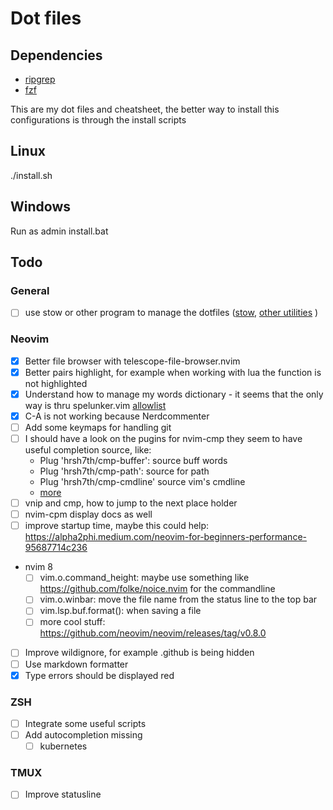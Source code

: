 # Dot files

## Dependencies
- [ripgrep](https://github.com/BurntSushi/ripgrep)
- [fzf](https://github.com/junegunn/fzf) 



This are my dot files and cheatsheet, the better way to install this
configurations is through the install scripts

## Linux
./install.sh

## Windows
Run as admin install.bat

## Todo
### General
- [ ] use stow or other program to manage the dotfiles ([stow](https://www.gnu.org/software/stow/), [other utilities](https://dotfiles.github.io/utilities/) )

### Neovim
- [X] Better file browser with telescope-file-browser.nvim
- [X] Better pairs highlight, for example when working with lua the function is not highlighted
- [X] Understand how to manage my words dictionary - it seems that the only way is thru spelunker.vim [allowlist](https://github.com/kamykn/spelunker.vim#43-users-allowlist) 
- [X] C-A is not working because Nerdcommenter
- [ ] Add some keymaps for handling git
- [ ] I should have a look on the pugins for nvim-cmp they seem to have useful completion source, like:
  - Plug 'hrsh7th/cmp-buffer': source buff words
  - Plug 'hrsh7th/cmp-path': source for path
  - Plug 'hrsh7th/cmp-cmdline' source vim's cmdline
  - [more](https://github.com/topics/nvim-cmp) 
- [ ] vnip and cmp, how to jump to the next place holder
- [ ] nvim-cpm display docs as well
- [ ] improve startup time, maybe this could help: https://alpha2phi.medium.com/neovim-for-beginners-performance-95687714c236
- nvim 8
  - [ ] vim.o.command_height: maybe use something like https://github.com/folke/noice.nvim for the commandline
  - [ ] vim.o.winbar: move the file name from the status line to the top bar
  - [ ] vim.lsp.buf.format(): when saving a file
  - [ ] more cool stuff: https://github.com/neovim/neovim/releases/tag/v0.8.0
- [ ] Improve wildignore, for example .github is being hidden
- [ ] Use markdown formatter
- [X] Type errors should be displayed red

### ZSH
- [ ] Integrate some useful scripts
- [ ] Add autocompletion missing
  - [ ] kubernetes 

### TMUX
- [ ] Improve statusline
